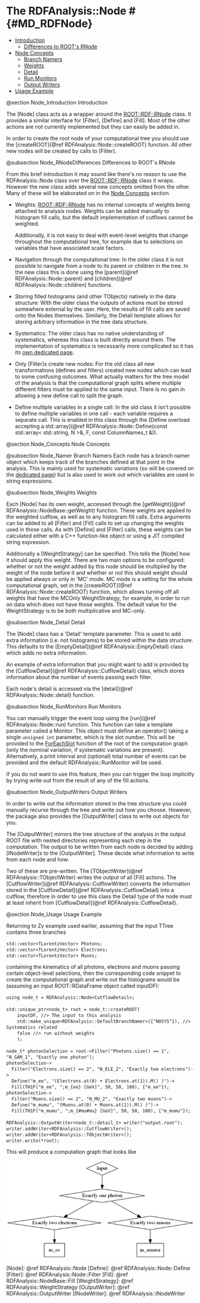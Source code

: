 # The RDFAnalysis::Node # {#MD_RDFNode}

- [Introduction](#Node_Introduction)
  - [Differences to ROOT's RNode](#Node_RNodeDifferences)
- [Node Concepts](#Node_Concepts)
  - [Branch Namers](#Node_Namer)
  - [Weights](#Node_Weights)
  - [Detail](#Node_Detail)
  - [Run Monitors](#Node_RunMonitors)
  - [Output Writers](#Node_OutputWriters)
- [Usage Example](#Node_Usage)

@section Node_Introduction Introduction

The [Node] class acts as a wrapper around the [ROOT::RDF::RNode] class.
It provides a similar interface for [Filter], [Define] and [Fill].
Most of the other actions are not currently implemented but they can easily be added in.

In order to create the root node of your computational tree you should use the [createROOT](@ref RDFAnalysis::Node::createROOT) function.
All other new nodes will be created by calls to [Filter].

@subsection Node_RNodeDifferences Differences to ROOT's RNode

From this brief introduction it may sound like there's no reason to use the RDFAnalysis::Node class over the [ROOT::RDF::RNode] class it wraps.
However the new class adds several new concepts omitted from the other.
Many of these will be elaborated on in the [Node Concepts](#Node_Concepts) section

- Weights: [ROOT::RDF::RNode] has no internal concepts of weights being attached
  to analysis nodes. Weights can be added manually to histogram fill calls, but
  the default implementation of cutflows cannot be weighted.

  Additionally, it is not easy to deal with event-level weights that change
  throughout the computational tree, for example due to selections on variables
  that have associated scale factors.
- Navigation through the computational tree: In the older class it is not
  possible to navigate from a node to its parent or children in the tree. In
  the new class this is done using the [parent](@ref RDFAnalysis::Node::parent)
  and [children](@ref RDFAnalysis::Node::children) functions.
- Storing filled histograms (and other TObjects) natively in the data structure:
  With the older class the outputs of actions must be stored somewhere external
  by the user. Here, the results of fill calls are saved onto the Nodes themselves.
  Similarly, the Detail template allows for storing arbitrary information in
  the tree data structure.
- Systematics: The older class has no native understanding of systematics,
  whereas this class is built directly around them. The implementation of
  systematics is necessarily more complicated so it has its
  [own dedicated page](MD_Systematics.html).
- Only [Filter]s create new nodes: For the old class all new transformations
  (defines and filters) created new nodes which can lead to some confusing
  outcomes. What actually matters for the tree model of the analysis is that
  the computational graph splits where multiple different filters must be
  applied to the same input. There is no gain in allowing a new define call to
  split the graph.
- Define multiple variables in a single call: In the old class it isn't possible
  to define multiple variables in one call - each variable requires a separate
  call. This is enabled in this class through the [Define overload accepting a std::array](@ref RDFAnalysis::Node::Define(const std::array< std::string, N >&, F, const ColumnNames_t &)).

@section Node_Concepts Node Concepts

@subsection Node_Namer Branch Namers
Each node has a branch namer object which keeps track of the branches defined at that point in the analysis.
This is mainly used for systematic variations (so will be covered on the [dedicated page](MD_Systematics.html)) but is also used to work out which variables are used in string expressions.

@subsection Node_Weights Weights

Each [Node] has its own weight, accessed through the [getWeight](@ref RDFAnalysis::NodeBase::getWeight) function.
These weights are applied to the weighted cutflow, as well as to any histogram fill calls.
Extra arguments can be added to all [Filter] and [Fill] calls to set up changing the weights used in those calls.
As with [Define] and [Filter] calls, these weights can be calculated either with a C++ function-like object or using a JIT compiled string expression.

Additionally a [WeightStrategy] can be specified.
This tells the [Node] how it should apply this weight.
There are two main options to be configured: whether or not the weight added by this node should be multiplied by the weight of the node before it and whether or not this should weight should be applied always or only in 'MC' mode.
MC mode is a setting for the whole computational graph, set in the [createROOT](@ref RDFAnalysis::Node::createROOT) function, which allows turning off all weights that have the MCOnly WeightStrategy, for example, in order to run on data which does not have those weights.
The default value for the WeightStrategy is to be both multiplicative and MC-only.

@subsection Node_Detail Detail

The [Node] class has a 'Detail' template parameter.
This is used to add extra information (i.e. not histograms) to be stored within the data structure.
This defaults to the [EmptyDetail](@ref RDFAnalysis::EmptyDetail) class which adds no extra information.

An example of extra information that you might want to add is provided by the [CutflowDetail](@ref RDFAnalysis::CutflowDetail) class, which stores information about the number of events passing each filter.

Each node's detail is accessed via the [detail](@ref RDFAnalysis::Node::detail) function.

@subsection Node_RunMonitors Run Monitors

You can manually trigger the event loop using the [run](@ref RDFAnalysis::Node::run) function.
This function can take a template parameter called a Monitor.
This object must define an operator() taking a single `unsigned int` parameter, which is the slot number.
This will be provided to the [ForEachSlot](https://root.cern/doc/v616/classROOT_1_1RDF_1_1RInterface.html#a3650ca30aae1ccd0d92bf3d680314129) function of the root of the computation graph (only the nominal variation, if systematic variations are present).
Alternatively, a print interval and (optional) total number of events can be provided and the default RDFAnalysis::RunMonitor will be used.

If you do not want to use this feature, then you can trigger the loop implicitly by trying write out from the result of any of the fill actions.

@subsection Node_OutputWriters Output Writers

In order to write out the information stored in the tree structure you could manually recurse through the tree and write out how you choose.
However, the package also provides the [OutputWriter] class to write out objects for you.

The [OutputWriter] mirrors the tree structure of the analysis in the output ROOT file with nested directories representing each step in the computation.
The output to be written from each node is decided by adding [INodeWriter]s to the [OutputWriter].
These decide what information to write from each node and how.

Two of these are pre-written. The [TObjectWriter](@ref RDFAnalysis::TObjectWriter) writes the output of all [Fill] actions.
The [CutflowWriter](@ref RDFAnalysis::CutflowWriter) converts the information stored in the [CutflowDetail](@ref RDFAnalysis::CutflowDetail) into a cutflow, therefore in order to use this class the Detail type of the node must at least inherit from [CutflowDetail](@ref RDFAnalysis::CutflowDetail).

@section Node_Usage Usage Example

Returning to Z&gamma; example used earlier, assuming that the input TTree contains three branches
~~~{.cxx}
std::vector<TLorentzVector> Photons;
std::vector<TLorentzVector> Electrons;
std::vector<TLorentzVector> Muons;
~~~
containing the kinematics of all photons, electrons and muons passing certain object-level selections, then the corresponding code snippet to create the computational graph and write out the histograms would be (assuming an input ROOT::RDataFrame object called inputDF):
~~~{.cxx}
using node_t = RDFAnalysis::Node<CutflowDetail>;

std::unique_ptr<node_t> root = node_t::createROOT(
    inputDF, //> The input to this analysis
    std::make_unique<RDFAnalysis::DefaultBranchNamer>({"NOSYS"}), //> Systematics related
    false //> run without weights
    );

node_t* photonSelection = root->Filter("Photons.size() == 1", "N_GAM_1", "Exactly one photon");
photonSelection->
  Filter("Electrons.size() == 2", "N_ELE_2", "Exactly two electrons")->
  Define("m_ee", "(Electrons.at(0) + Electrons.at(1)).M() )")->
  Fill(TH1F("m_ee", ";m_{ee} [GeV]", 50, 50, 100), {"m_ee"});
photonSelection->
  Filter("Muons.size() == 2", "N_MU_2", "Exactly two muons")->
  Define("m_mumu", "(Muons.at(0) + Muons.at(1)).M() )")->
  Fill(TH1F("m_mumu", ";m_{#mu#mu} [GeV]", 50, 50, 100), {"m_mumu"});

RDFAnalysis::OutputWriter<node_t::detail_t> writer("output.root");
writer.addWriter<RDFAnalysis::CutflowWriter>();
writer.addWriter<RDFAnalysis::TObjectWriter>();
writer.write(*root);
~~~

This will produce a computation graph that looks like

![](example_basic_sel_node.png)

[ROOT::RDF::RNode]: https://root.cern/doc/v616/namespaceROOT_1_1RDF.html#a2ddba8d440832e128b144b06b264263f
[Node]: @ref RDFAnalysis::Node
[Define]: @ref RDFAnalysis::Node::Define
[Filter]: @ref RDFAnalysis::Node::Filter
[Fill]: @ref RDFAnalysis::NodeBase::Fill
[WeightStrategy]: @ref RDFAnalysis::WeightStrategy
[OutputWriter]: @ref RDFAnalysis::OutputWriter
[INodeWriter]: @ref RDFAnalysis::INodeWriter
